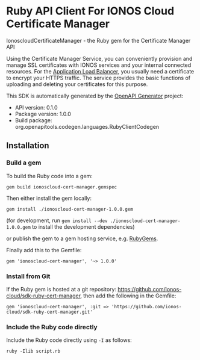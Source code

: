 # Ruby API Client For IONOS Cloud Certificate Manager

IonoscloudCertificateManager - the Ruby gem for the Certificate Manager API

Using the Certificate Manager Service, you can conveniently provision and manage SSL certificates with IONOS services and your internal connected resources. For the [Application Load Balancer](https://api.ionos.com/docs/cloud/v6/#Application-Load-Balancers-get-datacenters-datacenterId-applicationloadbalancers), you usually need a certificate to encrypt your HTTPS traffic. The service provides the basic functions of uploading and deleting your certificates for this purpose.


This SDK is automatically generated by the [OpenAPI Generator](https://openapi-generator.tech) project:

- API version: 0.1.0
- Package version: 1.0.0
- Build package: org.openapitools.codegen.languages.RubyClientCodegen

## Installation

### Build a gem

To build the Ruby code into a gem:

```shell
gem build ionoscloud-cert-manager.gemspec
```

Then either install the gem locally:

```shell
gem install ./ionoscloud-cert-manager-1.0.0.gem
```

(for development, run `gem install --dev ./ionoscloud-cert-manager-1.0.0.gem` to install the development dependencies)

or publish the gem to a gem hosting service, e.g. [RubyGems](https://rubygems.org/).

Finally add this to the Gemfile:

    gem 'ionoscloud-cert-manager', '~> 1.0.0'

### Install from Git

If the Ruby gem is hosted at a git repository: https://github.com/ionos-cloud/sdk-ruby-cert-manager, then add the following in the Gemfile:

    gem 'ionoscloud-cert-manager', :git => 'https://github.com/ionos-cloud/sdk-ruby-cert-manager.git'

### Include the Ruby code directly

Include the Ruby code directly using `-I` as follows:

```shell
ruby -Ilib script.rb
